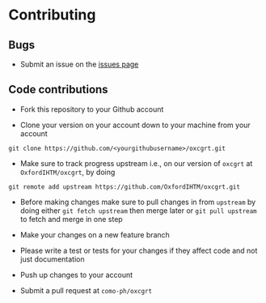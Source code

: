 # Contributing

## Bugs

* Submit an issue on the [issues page](https://github.com/OxfordIHTM/oxcgrt/issues)

## Code contributions

* Fork this repository to your Github account

* Clone your version on your account down to your machine from your account 

```
git clone https://github.com/<yourgithubusername>/oxcgrt.git
```

* Make sure to track progress upstream i.e., on our version of `oxcgrt` 
at `OxfordIHTM/oxcgrt`, by doing 

```
git remote add upstream https://github.com/OxfordIHTM/oxcgrt.git
```

* Before making changes make sure to pull changes in from `upstream` by doing 
either `git fetch upstream` then merge later or `git pull upstream` to fetch 
and merge in one step

* Make your changes on a new feature branch

* Please write a test or tests for your changes if they affect code and not just 
documentation

* Push up changes to your account

* Submit a pull request at `como-ph/oxcgrt`
